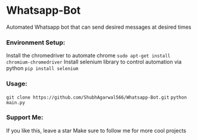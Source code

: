 # Whatsapp-Bot
Automated Whatsapp bot that can send desired messages at desired times

### Environment Setup: 
Install the chromedriver to automate chrome
`sudo apt-get install chromium-chromedriver`
Install selenium library to control automation via python
`pip install selenium`
        
### Usage:
`git clone https://github.com/ShubhAgarwal566/Whatsapp-Bot.git`
`python main.py`

### Support Me:
If you like this, leave a star
Make sure to follow me for more cool projects